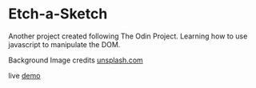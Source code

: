 # Etch-a-Sketch
Another project created following The Odin Project. Learning how to use javascript to manipulate the DOM.

Background Image credits <a href="https://images.unsplash.com/photo-1516053256215-94022213b13c?ixlib=rb-1.2.1&ixid=MnwxMjA3fDB8MHxwaG90by1wYWdlfHx8fGVufDB8fHx8&auto=format&fit=crop&w=1974&q=80">unsplash.com</a>

live <a href="https://jhairs2.github.io/Etch-a-Sketch/">demo</a>
